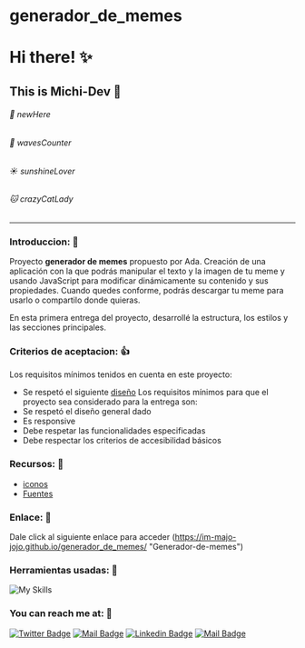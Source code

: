 # generador_de_memes
# Hi there! :sparkles:
## This is Michi-Dev :black_heart:

######  :paw_prints: newHere

######  :ocean: wavesCounter

######  :sunny: sunshineLover

######  :cat: crazyCatLady 
------
### Introduccion: :owl:
Proyecto **generador de memes** propuesto por Ada. Creación de una aplicación con la que podrás manipular el texto y la imagen de tu meme y usando JavaScript para modificar dinámicamente su contenido y sus propiedades. Cuando quedes conforme, podrás descargar tu meme para usarlo o compartilo donde quieras.

En esta primera entrega del proyecto, desarrollé la estructura, los estilos y las secciones principales. 
### Criterios de aceptacion: :thumbsup:

Los requisitos mínimos tenidos en cuenta en este proyecto:
- Se respetó el siguiente [diseño](https://frontend-proyecto-meme.adaitw.org/ "diseño")
Los requisitos mínimos para que el proyecto sea considerado para la entrega son:
- Se respetó el diseño general dado
- Es responsive
- Debe respetar las funcionalidades especificadas
- Debe respectar los criterios de accesibilidad básicos

### Recursos: :cactus:
- [iconos](https://fontawesome.com/ "Iconos")
- [Fuentes](https://fonts.google.com/ "Fuentes")

### Enlace: :lobster:
Dale click al siguiente enlace para acceder 
(https://im-majo-jojo.github.io/generador_de_memes/ "Generador-de-memes")
 

### Herramientas usadas: :toolbox:

![My Skills](https://skillicons.dev/icons?i=vscode,github,git,html,css,md) 

### You can reach me at: :fries:

[![Twitter Badge](https://img.shields.io/badge/-@im_majo_jojo-1ca0f1?style=flat&labelColor=1ca0f1&logo=twitter&logoColor=white&link=https://twitter.com/Ipenywis)](https://twitter.com/im_majo_jojo) [![Mail Badge](https://img.shields.io/badge/-@im_majo_jojo-e84393?style=flat&labelColor=e84393&logo=instagram&logoColor=white)](https://www.instagram.com/im_majo_jojo/) [![Linkedin Badge](https://img.shields.io/badge/-Maria_Garces-0e76a8?style=flat&labelColor=0e76a8&logo=linkedin&logoColor=white)](https://www.linkedin.com/in/maria-jose-g-21ab84188/) [![Mail Badge](https://img.shields.io/badge/-mj.garcest-c0392b?style=flat&labelColor=c0392b&logo=gmail&logoColor=white)](mailto:mj.garcest@gmail.com)
